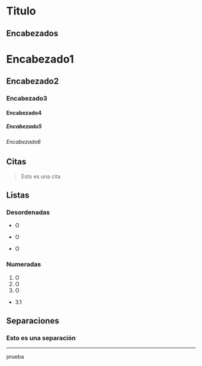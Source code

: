 # Titulo
## Encabezados
# Encabezado1
## Encabezado2
### Encabezado3
#### Encabezado4
##### Encabezado5
###### Encabezado6
## Citas
> Esto es una cita
## Listas
### Desordenadas
- O
* O
+ O
### Numeradas
1. O
2. O
3. O
 - 3.1
## Separaciones
### Esto es una separación 
---


prueba
